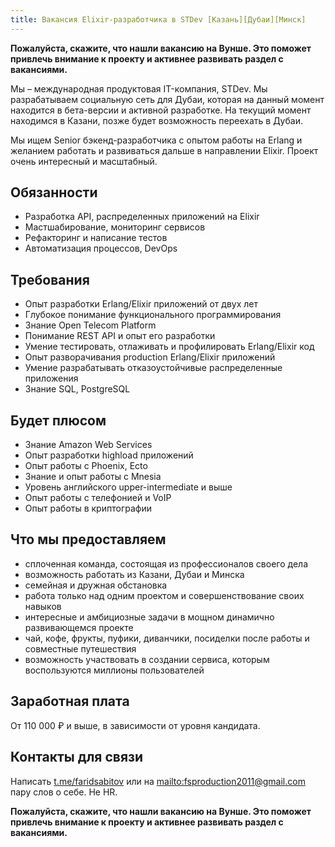 ```yaml
---
title: Вакансия Elixir-разработчика в STDev [Казань][Дубаи][Минск]
---
```

**Пожалуйста, скажите, что нашли вакансию на Вунше. Это поможет привлечь внимание к проекту и активнее развивать раздел с вакансиями.**

Мы – международная продуктовая IT-компания, STDev. Мы разрабатываем социальную сеть для Дубаи, которая на данный момент находится в бета-версии и активной разработке. На текущий момент находимся в Казани, позже будет возможность переехать в Дубаи.

Мы ищем Senior бэкенд-разработчика с опытом работы на Erlang и желанием работать и развиваться дальше в направлении Elixir. Проект очень интересный и масштабный.

## Обязанности

- Разработка API, распределенных приложений на Elixir
- Мастшабирование, мониторинг сервисов
- Рефакторинг и написание тестов
- Автоматизация процессов, DevOps

## Требования

- Опыт разработки Erlang/Elixir приложений от двух лет
- Глубокое понимание функционального программирования
- Знание Open Telecom Platform
- Понимание REST API и опыт его разработки
- Умение тестировать, отлаживать и профилировать Erlang/Elixir код
- Опыт разворачивания production Erlang/Elixir приложений
- Умение разрабатывать отказоустойчивые распределенные приложения
- Знание SQL, PostgreSQL


## Будет плюсом

- Знание Amazon Web Services
- Опыт разработки highload приложений
- Опыт работы с Phoenix, Ecto
- Знание и опыт работы с Mnesia
- Уровень английского upper-intermediate и выше
- Опыт работы с телефонией и VoIP
- Опыт работы в криптографии


## Что мы предоставляем

- сплоченная команда, состоящая из профессионалов своего дела
- возможность работать из Казани, Дубаи и Минска
- семейная и дружная обстановка
- работа только над одним проектом и совершенствование своих навыков
- интересные и амбициозные задачи в мощном динамично развивающемся проекте
- чай, кофе, фрукты, пуфики, диванчики, посиделки после работы и совместные путешествия
- возможность участвовать в создании сервиса, которым воспользуются миллионы пользователей


## Заработная плата

От 110 000 ₽ и выше, в зависимости от уровня кандидата.

## Контакты для связи

Написать [t.me/faridsabitov](https://t.me/faridsabitov) или на <mailto:fsproduction2011@gmail.com> пару слов о себе. Не HR.

**Пожалуйста, скажите, что нашли вакансию на Вунше. Это поможет привлечь внимание к проекту и активнее развивать раздел с вакансиями.**
